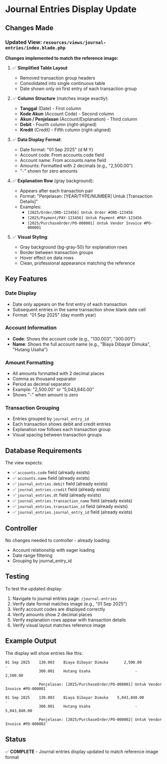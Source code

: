 # Journal Entries Display Update

## Changes Made

### Updated View: `resources/views/journal-entries/index.blade.php`

**Changes implemented to match the reference image:**

1. ✅ **Simplified Table Layout**
   - Removed transaction group headers
   - Consolidated into single continuous table
   - Date shown only on first entry of each transaction group

2. ✅ **Column Structure** (matches image exactly):
   - **Tanggal** (Date) - First column
   - **Kode Akun** (Account Code) - Second column  
   - **Akun / Penjelasan** (Account/Explanation) - Third column
   - **Debit** - Fourth column (right-aligned)
   - **Kredit** (Credit) - Fifth column (right-aligned)

3. ✅ **Data Display Format**:
   - Date format: "01 Sep 2025" (d M Y)
   - Account code: From accounts.code field
   - Account name: From accounts.name field
   - Amounts: Formatted with 2 decimals (e.g., "2,500.00")
   - "-" shown for zero amounts

4. ✅ **Explanation Row** (gray background):
   - Appears after each transaction pair
   - Format: "Penjelasan: [YEAR/TYPE/NUMBER] Untuk [Transaction Details]"
   - Examples:
     - `[2025/Order/ORD-123456] Untuk Order #ORD-123456`
     - `[2025/Payment/PAY-123456] Untuk Payment #PAY-123456`
     - `[2025/PurchaseOrder/PO-000001] Untuk Vendor Invoice #PO-000001`

5. ✅ **Visual Styling**:
   - Gray background (bg-gray-50) for explanation rows
   - Border between transaction groups
   - Hover effect on data rows
   - Clean, professional appearance matching the reference

## Key Features

### Date Display
- Date only appears on the first entry of each transaction
- Subsequent entries in the same transaction show blank date cell
- Format: "01 Sep 2025" (day month year)

### Account Information
- **Code**: Shows the account code (e.g., "130.003", "300.001")
- **Name**: Shows the full account name (e.g., "Biaya Dibayar Dimuka", "Hutang Usaha")

### Amount Formatting
- All amounts formatted with 2 decimal places
- Comma as thousand separator
- Period as decimal separator
- Example: "2,500.00" or "5,043,840.00"
- Shows "-" when amount is zero

### Transaction Grouping
- Entries grouped by `journal_entry_id`
- Each transaction shows debit and credit entries
- Explanation row follows each transaction group
- Visual spacing between transaction groups

## Database Requirements

The view expects:
- ✅ `accounts.code` field (already exists)
- ✅ `accounts.name` field (already exists)
- ✅ `journal_entries.debit` field (already exists)
- ✅ `journal_entries.credit` field (already exists)
- ✅ `journal_entries.dt` field (already exists)
- ✅ `journal_entries.transaction_name` field (already exists)
- ✅ `journal_entries.transaction_id` field (already exists)
- ✅ `journal_entries.journal_entry_id` field (already exists)

## Controller

No changes needed to controller - already loading:
- Account relationship with eager loading
- Date range filtering
- Grouping by journal_entry_id

## Testing

To test the updated display:

1. Navigate to journal entries page: `/journal-entries`
2. Verify date format matches image (e.g., "01 Sep 2025")
3. Verify account codes are displayed correctly
4. Verify amounts show 2 decimal places
5. Verify explanation rows appear with transaction details
6. Verify visual layout matches reference image

## Example Output

The display will show entries like this:

```
01 Sep 2025    130.003    Biaya Dibayar Dimuka       2,500.00           -
               300.001    Hutang Usaha                    -      2,500.00
               
               Penjelasan: [2025/PurchaseOrder/PO-000001] Untuk Vendor Invoice #PO-000001

01 Sep 2025    130.003    Biaya Dibayar Dimuka    5,043,840.00          -
               300.001    Hutang Usaha                    -   5,043,840.00
               
               Penjelasan: [2025/PurchaseOrder/PO-000002] Untuk Vendor Invoice #PO-000002
```

## Status

✅ **COMPLETE** - Journal entries display updated to match reference image format
